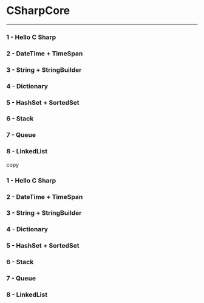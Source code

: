 # CSharpCore
----------

### 1 - Hello C Sharp 
### 2 - DateTime + TimeSpan
### 3 - String + StringBuilder
### 4 - Dictionary
### 5 - HashSet + SortedSet
### 6 - Stack
### 7 - Queue
### 8 - LinkedList

copy
### 1 - Hello C Sharp 
### 2 - DateTime + TimeSpan
### 3 - String + StringBuilder
### 4 - Dictionary
### 5 - HashSet + SortedSet
### 6 - Stack
### 7 - Queue
### 8 - LinkedList
